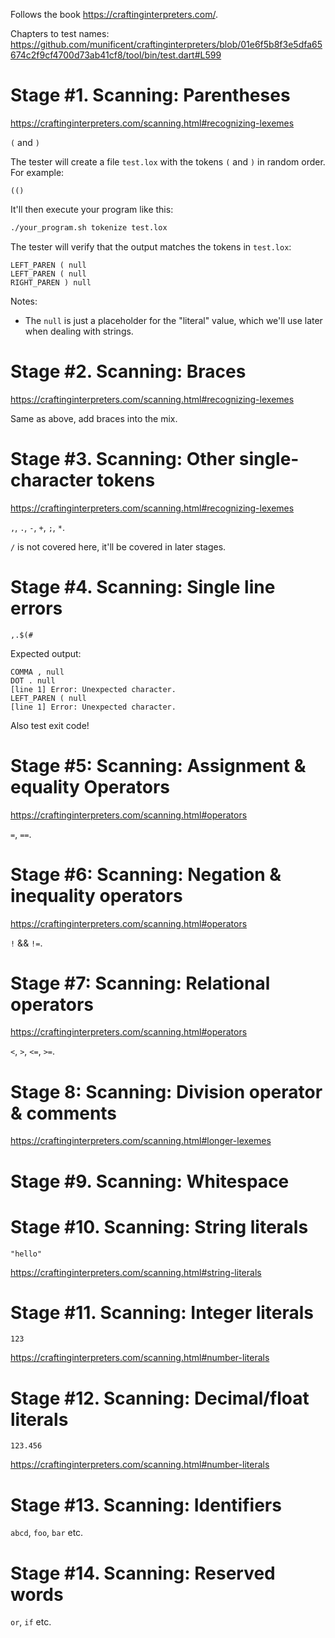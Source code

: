 Follows the book https://craftinginterpreters.com/.

Chapters to test names: https://github.com/munificent/craftinginterpreters/blob/01e6f5b8f3e5dfa65674c2f9cf4700d73ab41cf8/tool/bin/test.dart#L599

# Stage #1. Scanning: Parentheses

https://craftinginterpreters.com/scanning.html#recognizing-lexemes

`(` and `)`

The tester will create a file `test.lox` with the tokens `(` and `)` in random order. For example:

```
(()
```

It'll then execute your program like this:

```bash
./your_program.sh tokenize test.lox
```

The tester will verify that the output matches the tokens in `test.lox`:

```
LEFT_PAREN ( null
LEFT_PAREN ( null
RIGHT_PAREN ) null
```

Notes:

- The `null` is just a placeholder for the "literal" value, which we'll use later when dealing with strings.

# Stage #2. Scanning: Braces

https://craftinginterpreters.com/scanning.html#recognizing-lexemes

Same as above, add braces into the mix.

# Stage #3. Scanning: Other single-character tokens

https://craftinginterpreters.com/scanning.html#recognizing-lexemes

`,`, `.`, `-`, `+`, `;`, `*`.

`/` is not covered here, it'll be covered in later stages.

# Stage #4. Scanning: Single line errors

```
,.$(#
```

Expected output:

```
COMMA , null
DOT . null
[line 1] Error: Unexpected character.
LEFT_PAREN ( null
[line 1] Error: Unexpected character.
```

Also test exit code!

# Stage #5: Scanning: Assignment & equality Operators

https://craftinginterpreters.com/scanning.html#operators

`=`, `==`.

# Stage #6: Scanning: Negation & inequality operators

https://craftinginterpreters.com/scanning.html#operators

`!` && `!=`.

# Stage #7: Scanning: Relational operators

https://craftinginterpreters.com/scanning.html#operators

`<`, `>`, `<=`, `>=`.

# Stage 8: Scanning: Division operator & comments

https://craftinginterpreters.com/scanning.html#longer-lexemes

# Stage #9. Scanning: Whitespace

# Stage #10. Scanning: String literals

`"hello"`

https://craftinginterpreters.com/scanning.html#string-literals

# Stage #11. Scanning: Integer literals

`123`

https://craftinginterpreters.com/scanning.html#number-literals

# Stage #12. Scanning: Decimal/float literals

`123.456`

https://craftinginterpreters.com/scanning.html#number-literals

# Stage #13. Scanning: Identifiers

`abcd`, `foo`, `bar` etc.

# Stage #14. Scanning: Reserved words

`or`, `if` etc.